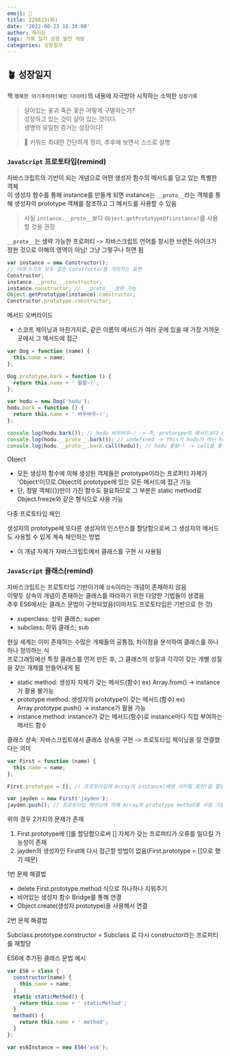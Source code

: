```yaml
---
emoji: 🌱
title: 220823(화)
date: '2022-08-23 16:30:00'
author: 제이든
tags: 기록 일지 성장 발전 개발
categories: 성장일지
---
```


## 🪴 성장일지

책 `행복한 이기주의자(웨인 다이어)`의 내용에 자극받아 시작하는 소박한 `성장기록`

> 살아있는 꽃과 죽은 꽃은 어떻게 구별하는가?<br/>
> 성장하고 있는 것이 살아 있는 것이다.<br/>
> 생명의 유일한 증거는 성장이다!

> 🌳 키워드
> 최대한 간단하게 정리, 추후에 보면서 스스로 설명

### `JavaScript` 프로토타입(remind)

자바스크립트의 기반이 되는 개념으로 어떤 생성자 함수의 메서드를 담고 있는 특별한 객체<br/>
이 생성자 함수를 통해 instance를 만들게 되면 instance는 `__proto__`라는 객체를 통해 생성자의 prototype 객체를 참조하고 그 메서드를 사용할 수 있음

> 사실 `instance.__proto__`보다 `Object.getPrototypeOf(instance)`를 사용할 것을 권장

`__proto__`는 생략 가능한 프로퍼티 -> 자바스크립트 언어를 창시한 브랜든 아이크가 정한 것으로 이해의 영역이 아님! 그냥 그렇구나 하면 됨

```js
var instance = new Constructor();
// 아래 5가지 모두 같은 Constructor를 가리키는 표현
Constructor;
instance.__proto__.constructor;
instance.constructor; // __proto__ 생략 가능
Object.getPrototype(instance).comstructor;
Constructor.prototype.constructor;
```

메서드 오버라이드

- 스코프 체이닝과 마찬가지로, 같은 이름의 메서드가 여러 곳에 있을 때 가장 가까운 곳에서 그 메서드에 접근

```js
var Dog = function (name) {
  this.name = name;
};

Dog.prototype.bark = function () {
  return this.name + ' 왈왈~!';
};

var hodu = new Dog('hodu');
hodu.bark = function () {
  return this.name + ' 바우바우~!';
};

console.log(hodu.bark()); // hodu 바우바우~! -> 즉, protorype의 메서드보다 instance의 자체 메서드가 더 우선
console.log(hodu.__proto__.bark()); // undefined -> this가 hodu가 아닌 hodu__proto__를 가리키게 됨
console.log(hodu.__proto__.bark.call(hodu)); // hodu 왈왈~! -> call을 통해 this를 hodu로 바인딩해주면 해결
```

Object

- 모든 생성자 함수에 의해 생성된 객체들은 prototype이라는 프로퍼티 자체가 'Object'이므로 Object의 prototype에 있는 모든 메서드에 접근 가능
- 단, 정말 객체({})만이 가진 함수도 필요하므로 그 부분은 static method로 Object.freeze와 같은 형식으로 사용 가능

다중 프로토타입 체인

생성자의 prototype에 또다른 생성자의 인스턴스를 할당함으로써 그 생성자의 메서드도 사용할 수 있게 계속 체인하는 방법

- 이 개념 자체가 자바스크립트에서 클래스를 구현 시 사용됨

### `JavaScript` 클래스(remind)

자바스크립트는 프로토타입 기반이기에 `상속`이라는 개념이 존재하지 않음<br/>
이렇듯 상속의 개념이 존재하는 클래스를 따라하기 위한 다양한 기법들이 생겼음<br/>
추후 ES6에서는 클래스 문법이 구현되었음(이마저도 프로토타입은 기반으로 한 것)

- superclass: 상위 클래스; super
- subclass: 하위 클래스; sub

현실 세계는 이미 존재하는 수많은 개체들의 공통점, 차이점을 분석하여 클래스를 하나하나 정의하는 식<br/>
프로그래밍에선 특정 클래스를 먼저 만든 후, 그 클래스의 성질과 각각이 갖는 개별 성질을 갖는 개체를 만들어내게 됨

- static method: 생성자 자체가 갖는 메서드(함수) ex) Array.from() -> instance가 활용 불가능
- prototype method: 생성자의 prototype이 갖는 메서드(함수) ex) Array.prototype.push() -> instance가 활용 가능
- instance method: instance가 갖는 메서드(함수)로 instance마다 직접 부여하는 메서드 함수

클래스 상속: 자바스크립트에서 클래스 상속을 구현 -> 프로토타입 체이닝을 잘 연결했다는 의미

```js
var First = function (name) {
  this.name = name;
};

First.prototype = []; // 프로토타입에 Array의 instance(배열 리터럴 표현)을 할당

var jayden = new First('jayden');
jayden.push(); // 프로토타입 체이닝에 의해 Array의 prototype method를 사용 가능해짐
```

위의 경우 2가지의 문제가 존재

1. First.prototype에 []를 할당함으로써 [] 자체가 갖는 프로퍼티가 오류를 일으킬 가능성이 존재
2. jayden의 생성자인 First에 다시 접근할 방법이 없음(First.prototype = []으로 했기 때문)

1번 문제 해결법

- delete First.prototype.method 식으로 하나하나 지워주기
- 비어있는 생성자 함수 Bridge를 통해 연결
- Object.create(생성자.prototype)을 사용해서 연결

2번 문제 해결법

Subclass.prototype.constructor = Subclass 로 다시 constructor라는 프로퍼티를 재할당

ES6에 추가된 클래스 문법 예시

```js
var ES6 = class {
  constructor(name) {
    this.name = name;
  }
  static staticMethod() {
    return this.name + ' staticMethod';
  }
  method() {
    return this.name + ' method';
  }
};

var es6Instance = new ES6('es6');
```

```toc

```
